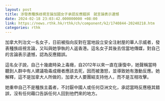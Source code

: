 ```yaml
---
layout: post
title: 涉發表種族歧視言論加國女子承認反應錯誤　就言論表示遺憾
date: 2024-02-18 23:03:42.000000000 +08:00
link: https://news.rthk.hk/rthk/ch/component/k2/1740844-20240218.htm
categories: rthk
---
```


加拿大列治文一名女子，日前被指向反對在當地設立安全注射屋的華人示威者，發表種族歧視言論，又叫與她爭執的人返香港。這名女子其後去信當地傳媒，對自己的言論表示遺憾，認為反應錯誤。

這名女子說，自己十幾歲時染上毒癮，自2012年以來一直在康復中，她聲稱當時聽到人群中有人建議吸毒成癮者應該去死，因而被激怒，並導致她有激動反應。她解釋，這不是加拿大人所做的，加拿大人要團結支持他人，而不是互相攻擊。

她重申自己不是種族主義者，不討厭中國人或任何亞洲文化，承認當時反應極其錯誤，沒有任何藉口告訴任何人回到他們來的地方。
